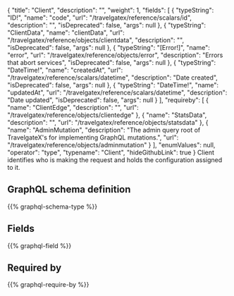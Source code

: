 {
  "title": "Client",
  "description": "",
  "weight": 1,
  "fields": [
    {
      "typeString": "ID!",
      "name": "code",
      "url": "/travelgatex/reference/scalars/id",
      "description": "",
      "isDeprecated": false,
      "args": null
    },
    {
      "typeString": "ClientData",
      "name": "clientData",
      "url": "/travelgatex/reference/objects/clientdata",
      "description": "",
      "isDeprecated": false,
      "args": null
    },
    {
      "typeString": "[Error!]",
      "name": "error",
      "url": "/travelgatex/reference/objects/error",
      "description": "Errors that abort services",
      "isDeprecated": false,
      "args": null
    },
    {
      "typeString": "DateTime!",
      "name": "createdAt",
      "url": "/travelgatex/reference/scalars/datetime",
      "description": "Date created",
      "isDeprecated": false,
      "args": null
    },
    {
      "typeString": "DateTime!",
      "name": "updatedAt",
      "url": "/travelgatex/reference/scalars/datetime",
      "description": "Date updated",
      "isDeprecated": false,
      "args": null
    }
  ],
  "requireby": [
    {
      "name": "ClientEdge",
      "description": "",
      "url": "/travelgatex/reference/objects/clientedge"
    },
    {
      "name": "StatsData",
      "description": "",
      "url": "/travelgatex/reference/objects/statsdata"
    },
    {
      "name": "AdminMutation",
      "description": "The admin query root of TravelgateX's for implementing GraphQL mutations.",
      "url": "/travelgatex/reference/objects/adminmutation"
    }
  ],
  "enumValues": null,
  "operator": "type",
  "typename": "Client",
  "hideGithubLink": true
}
Client identifies who is making the request and holds the configuration assigned to it.
## GraphQL schema definition

{{% graphql-schema-type %}}

## Fields

{{% graphql-field %}}

## Required by

{{% graphql-require-by %}}
